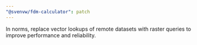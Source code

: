 ```yaml
---
"@svenvw/fdm-calculator": patch
---
```


In norms, replace vector lookups of remote datasets with raster queries to improve performance and reliability.
